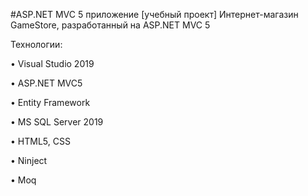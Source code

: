 #ASP.NET MVC 5 приложение [учебный проект]
Интернет-магазин GameStore, разработанный на ASP.NET MVC 5

Технологии:

• Visual Studio 2019 

• ASP.NET MVC5

• Entity Framework

• MS SQL Server 2019 

• HTML5, CSS

• Ninject 

• Moq
